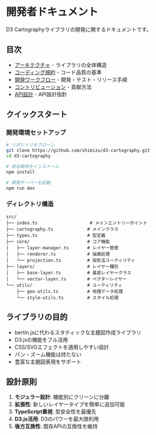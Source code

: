 # 開発者ドキュメント

D3 Cartographyライブラリの開発に関するドキュメントです。

## 目次

- [アーキテクチャ](./architecture.md) - ライブラリの全体構造
- [コーディング規約](./coding-standards.md) - コード品質の基準
- [開発ワークフロー](./development-workflow.md) - 開発・テスト・リリース手順
- [コントリビューション](./contributing.md) - 貢献方法
- [API設計](./api-design.md) - API設計指針

## クイックスタート

### 開発環境セットアップ

```bash
# リポジトリをクローン
git clone https://github.com/shimizu/d3-cartography.git
cd d3-cartography

# 依存関係をインストール
npm install

# 開発サーバーを起動
npm run dev
```

### ディレクトリ構造

```
src/
├── index.ts                    # メインエントリーポイント
├── cartography.ts             # メインクラス
├── types.ts                   # 型定義
├── core/                      # コア機能
│   ├── layer-manager.ts       # レイヤー管理
│   ├── renderer.ts            # 描画処理
│   └── projection.ts          # 投影法ユーティリティ
├── layers/                    # レイヤー種別
│   ├── base-layer.ts          # 基底レイヤークラス
│   └── vector-layer.ts        # ベクターレイヤー
└── utils/                     # ユーティリティ
    ├── geo-utils.ts           # 地理データ処理
    └── style-utils.ts         # スタイル処理
```

## ライブラリの目的

- bertin.jsに代わるスタティックな主題図作成ライブラリ
- D3.jsの機能をフル活用
- CSS/SVGエフェクトを適用しやすい設計
- パン・ズーム機能は持たない
- 豊富な主題図表現をサポート

## 設計原則

1. **モジュラー設計**: 機能別にクリーンに分離
2. **拡張性**: 新しいレイヤータイプを簡単に追加可能
3. **TypeScript重視**: 型安全性を最優先
4. **D3.js活用**: D3のパワーを最大限利用
5. **後方互換性**: 既存APIの互換性を維持
